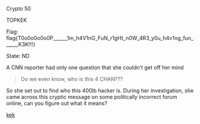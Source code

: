 Crypto 50

TOPKEK

Flag: flag{T0o0o0o0o0P______1m_h4V1nG_FuN_r1gHt_n0W_4R3_y0u_h4v1ng_fun______K3K!!!}

State: ND



A CNN reporter had only one question that she couldn't get off her mind

> Do we even know, who is this 4 CHAN???

So she set out to find who this 400lb hacker is. During her investigation, she came across this cryptic message on some politically incorrect forum online, can you figure out what it means?

[kek](https://s3.amazonaws.com/hackthevote/kek.43319559636b94db1c945834340b65d68f90b6ecbb70925f7b24f6efc5c2524e.txt)
